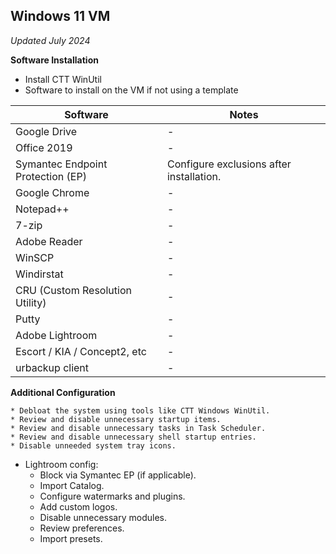 ## Windows 11 VM
*Updated July 2024*

**Software Installation**

- Install CTT WinUtil
- Software to install on the VM if not using a template

| Software | Notes |
|---|---|
| Google Drive | - |
| Office 2019 | - |
| Symantec Endpoint Protection (EP) | Configure exclusions after installation. |
| Google Chrome | - |
| Notepad++ | - |
| 7-zip | - |
| Adobe Reader | - |
| WinSCP | - |
| Windirstat | - |
| CRU (Custom Resolution Utility) | - |
| Putty | - |
| Adobe Lightroom | -|
|Escort / KIA / Concept2, etc | - |
|urbackup client | - |

**Additional Configuration**

    * Debloat the system using tools like CTT Windows WinUtil.
    * Review and disable unnecessary startup items.
    * Review and disable unnecessary tasks in Task Scheduler.
    * Review and disable unnecessary shell startup entries.
    * Disable unneeded system tray icons.

- Lightroom config:
    * Block via Symantec EP (if applicable).
    * Import Catalog.
    * Configure watermarks and plugins.
    * Add custom logos.
    * Disable unnecessary modules.
    * Review preferences.
    * Import presets.

